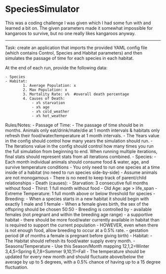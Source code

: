 SpeciesSimulator================This was a coding challenge I was given which I had some fun with and learned a bit on.  The given parameters made it somewhat impossible for kangaroos to survive, but no one really likes kangaroos anyway.****************************Task: create an application that imports the provided YAML config file (which contains Control, Species and Habitat parameters) and then simulates the passage of time for each species in each habitat.At the end of each run, provide the following data:	- Species	- Habitat:			1. Average Population: x			2. Max Population: x			3. Mortality Rate: x%  #overall death percentage			4. Causes of Death:				- x% starvation				- x% age				- x% cold_weather				- x% hot_weather		Rules/Notes:	- Passage of Time:		- The passage of time should be in months.  Animals only eat/drink/mate/die at 1 month intervals & habitats only refresh their food/water/temperature at 1 month intervals.		- The Years value in the config should control how many years the simulation should run.		- The Iterations value in the config should control how many times you run the full simulation from beginning to end.  When running multiple iterations, final stats should represent stats from all iterations combined.	- Species:		- Each month individual animals should consume food & water, age, and survive temperature conditions		- You only need to run one species at a time inside of a habitat (no need to run species side-by-side)		- Assume animals are not monogamous		- There is no need to keep track of parent/child relationships		- Death (causes):			- Starvation: 3 consecutive full months without food 			- Thirst: 1 full month without food			- Old Age: age > life_span			- Extreme Temperature:  1 full month above or below threshold for species		- Breeding:			- When a species starts in a new habitat it should begin with exactly 1 male and 1 female			- When a female gives birth, the sex of the offspring should be chosen 50:50			- Breeding is controlled by				- available females (not pregnant and within the breeding age range)				- a supportive habitat					- there should be more food/water currently available in habitat than is required to support the current population					- HOWEVER, even when there is not enough food, allow breeding to occur at a 0.5% rate.				- gestation period (# of months a female is pregnant before giving birth)	- Habitat:		- The Habitat should refresh its food/water supply every month.		- Seasons/Temperature			- Use this Season/Month mapping  12,1,2=Winter  3,4,5=Spring  6,7,8=Summer  9,10,11=Fall			- The temperature should be updated for every new month and should fluctuate above/below the average by up to 5 degrees, with a 0.5% chance of having up to a 15 degree fluctuation.